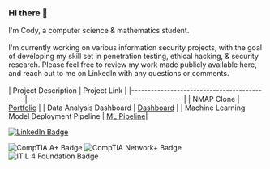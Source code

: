 ### Hi there 👋

I'm Cody, a computer science & mathematics student.
<br> <br>
I'm currently working on various information security projects, with the goal of developing my skill set in penetration testing, ethical hacking, & security research. Please feel free to review my work made publicly available here, and reach out to me on LinkedIn with any questions or comments.
<br> <br>
| Project Description                          | Project Link                                   |
|---------------------------------------------|------------------------------------------------|
| NMAP Clone                                  | [Portfolio](https://github.com/your_username/portfolio)  |
| Data Analysis Dashboard                     | [Dashboard](https://github.com/your_username/dashboard)   |
| Machine Learning Model Deployment Pipeline  | [ML Pipeline](https://github.com/your_username/ml-pipeline)|
<br>

[![LinkedIn Badge](https://img.shields.io/badge/Connect%20on-LinkedIn-blue?logo=linkedin)](https://www.linkedin.com/in/your_profile)
<br>

![CompTIA A+ Badge](https://img.shields.io/badge/CompTIA-A%2B-blue)
![CompTIA Network+ Badge](https://img.shields.io/badge/CompTIA-Network%2B-blue)
![ITIL 4 Foundation Badge](https://img.shields.io/badge/ITIL%204-Foundation-brightgreen)

<!--
**CJKProjects/CJKProjects** is a ✨ _special_ ✨ repository because its `README.md` (this file) appears on your GitHub profile.

- 🔭 I’m currently working on ...
- 🌱 I’m currently learning ...
- 👯 I’m looking to collaborate on ...
- 🤔 I’m looking for help with ...
- 💬 Ask me about ...
- 📫 How to reach me: ...
- 😄 Pronouns: ...
- ⚡ Fun fact: ...
-->
